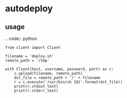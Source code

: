 # autodeploy

## usage
.. code:: python
       
    from client import Client
    
    filename = 'deploy.sh'
    remote_path = '/tmp'
    
    with Client(host, username, password, port) as c:
        c.upload(filename, remote_path)
        dst_file = remote_path + '/' + filename
        r = c.execute('/usr/bin/sh {0}'.format(dst_file))
        print(r.stdout_text)
        print(r.stderr_text)
